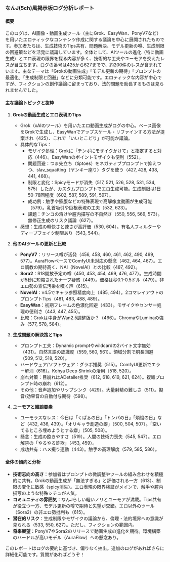 ### なんJ(5ch)風掲示板ログ分析レポート

#### 概要
このログは、AI画像・動画生成ツール（主にGrok、EasyWan、PonyV7など）を用いたエロティックなコンテンツ作成に関する議論を中心に展開されたものです。参加者たちは、生成技術のTips共有、問題解決、モデル更新の噂、生成制限の回避策などを活発に議論しています。全体として、AIツールの進化（特に動画生成）とエロ表現の限界を探る内容が多く、技術的な工夫やユーモアを交えたレスが目立ちます。ログの番号は425から627までで、約200件のレスが含まれています。主なテーマは「Grokの動画生成」「モデル更新の期待」「プロンプトの最適化」「生成制限と回避」などに分類可能です。エロティックな内容が中心ですが、フィクションの創作議論に留まっており、法的問題を助長するものは見られませんでした。

#### 主な議論トピックと抜粋
1. **Grokの動画生成とエロ表現のTips**
   - Grok（xAIのツール）を用いたエロ動画生成がログの中心。ベース画像をGrokで生成し、EasyWanでアップスケール・リファインする方法が提案され（425）、これで「いいとこどり」が可能か議論。
   - 具体的なTips：
     - モザイク処理：Grokに「チンポにモザイクかけて」と指定すると対応（446）。EasyWanのポイントモザイクも便利（552）。
     - 問題回避：つま先立ち（tiptoes）をネガティブプロンプトで抑えつつ、slav_squatting（ヤンキー座り）タグを使う（427, 428, 438, 441, 468）。
     - 制限と変化：Spicyモードが消失（517, 521, 526, 528, 531, 534, 575）したが、カスタムプロンプトでエロ生成可能。生成制限は1日50-78回程度（602, 587, 589, 591, 597）。
     - 成功例：触手や膨腹などの特殊表現で高解像度動画が生成可能（579）。乳首吸引や巨根表現の工夫（532, 623）。
     - 課題：チンコの溶けや膣内描写の不自然さ（550, 556, 569, 573）。無修正生成のリスク議論（627）。
   - 感想：生成の軽快さと速さが高評価（530, 604）。有名人フィルターやディープフェイク制限あり（543, 544）。

2. **他のAIツールの更新と比較**
   - **PonyV7**：リリース噂が活発（456, 458, 460, 461, 462, 490, 499, 577）。AuraFlowベースでComfyUI未対応の懸念（462, 464, 467）。エロ調教の期待高く、NAI（NovelAI）との比較（487, 492）。
   - **Sora2**：R18開放予定の噂（450, 453, 454, 469, 476, 477）。生成時間が5秒に短縮されたナーフ疑惑（449）。価格は秒0.1-0.5ドル（479）。非エロ勢の宣伝汚染を嘆く声（615）。
   - **NovelAI**：v4.5でキャラ参照精度向上（485, 494）。2コマレイアウトのプロンプトTips（481, 483, 488, 489）。
   - **EasyWan**：初期フレームの色濃化回避（433）。モザイクやセンサー処理の便利さ（443, 447, 455）。
   - 比較：Grokは中身がWan2.5調整版か？（466）。ChromaやLuminaの強み（577, 578, 584）。

3. **生成問題の解決策とTips**
   - プロンプト工夫：Dynamic promptやwildcardの2バイト文字無効（431）。自然言語の認識度（559, 560, 561）。領域分割で胴長回避（509, 512, 518, 520）。
   - ハードウェア/ソフトウェア：グラボ推奨（515）。ComfyUI更新でエラー解消（616）。Kohya Deep Shrinkの活用（518, 520）。
   - 崩れ対策：目崩れはADetailer推奨（612, 618, 619, 621, 624）。複雑プロンプト時の崩れ（612）。
   - その他：音声追加やリップシンク（429）。大量射精の難しさ（511）。擬音/効果音の自動付与期待（598）。

4. **ユーモアと雑談要素**
   - ユーモラスなレス：今日は「くぱぁの日」「トンパの日」「煩悩の日」など（432, 436, 439）。「オリキャラ創造の癖」（500, 504, 507）。「空いてるところ埋めようとする癖」（505, 508）。
   - 懸念：生成の飽きやすさ（519）。人間の技術力喪失（545, 547）。エロ解禁の「やるやる詐欺」（453, 459）。
   - 成功共有：ハメ撮り連動（443）。触手の高理解度（579, 585, 586）。

#### 全体の傾向と分析
- **技術志向の高さ**：参加者はプロンプトの微調整やツールの組み合わせを積極的に共有。Grokの動画生成が「無法すぎる」と評価される一方（613）、制限の変化に敏感（spicy消失）。エロ表現の限界検証がメインで、触手や膣内描写のような特殊シチュが人気。
- **コミュニティの雰囲気**：なんJらしい軽いノリとユーモアが満載。Tips共有が役立つ一方、モデル更新の噂で期待と失望が交錯。エロ以外のツール（Sora2）の非エロ勢批判も（615）。
- **潜在的リスク**：生成制限やモザイクの議論から、倫理・法的境界への意識が見られる（533, 550, 627）。ただし、フィクションの範囲内。
- **将来展望**：PonyV7やSora2のリリースで動画生成の進化を期待。環境構築のハードルが高いモデル（AuraFlow）への懸念あり。

このレポートはログの要約に基づき、偏りなく抽出。追加のログがあればさらに詳細化可能です。質問があればどうぞ！